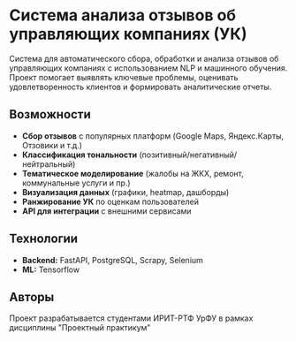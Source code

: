 # Система анализа отзывов об управляющих компаниях (УК)

Система для автоматического сбора, обработки и анализа отзывов об управляющих компаниях с использованием NLP и машинного обучения. Проект помогает выявлять ключевые проблемы, оценивать удовлетворенность клиентов и формировать аналитические отчеты.

## Возможности

- **Сбор отзывов** с популярных платформ (Google Maps, Яндекс.Карты, Отзовики и т.д.)
- **Классификация тональности** (позитивный/негативный/нейтральный)
- **Тематическое моделирование** (жалобы на ЖКХ, ремонт, коммунальные услуги и пр.)
- **Визуализация данных** (графики, heatmap, дашборды)
- **Ранжирование УК** по оценкам пользователей
- **API для интеграции** с внешними сервисами

## Технологии

- **Backend:** FastAPI, PostgreSQL, Scrapy, Selenium
- **ML:** Tensorflow

## Авторы

Проект разрабатывается студентами ИРИТ-РТФ УрФУ в рамках дисциплины "Проектный практикум"
